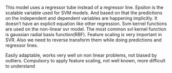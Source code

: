 This model uses a regressor tube instead of a regressor line. Epsilon is the scalable variable used for SVM models. And based on that the predictions on the independent and dependent variables are happening implicitly. It doesn’t have an explicit equation like other regression.
Svm kernel functions are used on the non-linear svr model. The most common svl kernel function is gaussian radial basis function(RBF).
Feature scaling is very important in SVR. Also we need to reverse transform them while doing predictions and regressor lines.


Easily adaptable, works very well on non linear problems, not biased by outliers. 
Compulsory to apply feature scaling, not well known, more difficult to understand



